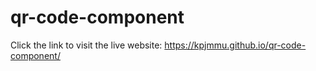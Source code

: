 # qr-code-component
Click the link to visit the live website: 
https://kpjmmu.github.io/qr-code-component/
